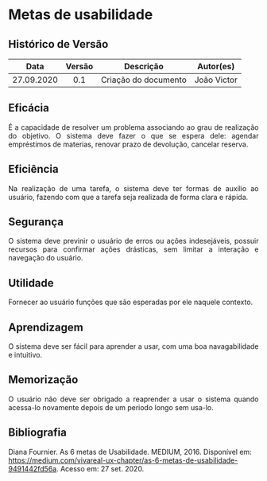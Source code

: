 # Metas de usabilidade

## Histórico de Versão
|    Data    | Versão | Descrição            | Autor(es)       |
| :--------: | :----: | :------------------: | :-------------: |
| 27.09.2020 |  0.1   | Criação do documento | João Victor |

<div align="justify">

## Eficácia
É a capacidade de resolver um problema associando ao grau de realização do objetivo. O sistema deve fazer o que se espera dele: agendar empréstimos de materias, renovar prazo de devolução, cancelar reserva.

## Eficiência
Na realização de uma tarefa, o sistema deve ter formas de auxílio ao usuário, fazendo com que a tarefa seja realizada de forma clara e rápida.

## Segurança
O sistema deve previnir o usuário de erros ou ações indesejáveis, possuir recursos para confirmar ações drásticas, sem limitar a interação e navegação do usuário.

## Utilidade
Fornecer ao usuário funções que são esperadas por ele naquele contexto.

## Aprendizagem
O sistema deve ser fácil para aprender a usar, com uma boa navagabilidade e intuitivo.

## Memorização
O usuário não deve ser obrigado a reaprender a usar o sistema quando acessa-lo novamente depois de um periodo longo sem usa-lo.

</div>

## Bibliografia
Diana Fournier. As 6 metas de Usabilidade. MEDIUM, 2016. Disponível em: https://medium.com/vivareal-ux-chapter/as-6-metas-de-usabilidade-9491442fd56a. Acesso em: 27 set. 2020.